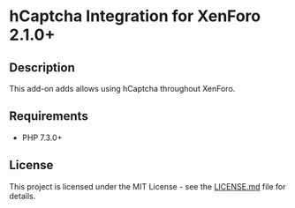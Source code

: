hCaptcha Integration for XenForo 2.1.0+
=======================================

Description
-----------

This add-on adds allows using hCaptcha throughout XenForo.

Requirements
------------

- PHP 7.3.0+

License
-------

This project is licensed under the MIT License - see the [LICENSE.md](https://github.com/ticktackk/hCaptchaIntegrationForXF2/blob/master/LICENSE.md) file for details.